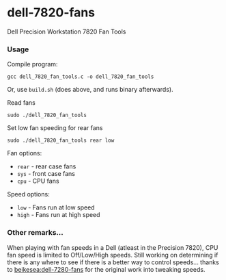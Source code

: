 # dell-7820-fans
Dell Precision Workstation 7820 Fan Tools

### Usage
Compile program:

```
gcc dell_7820_fan_tools.c -o dell_7820_fan_tools
```
Or, use `build.sh` (does above, and runs binary afterwards).


Read fans 
```
sudo ./dell_7820_fan_tools
```

Set low fan speeding for rear fans
```
sudo ./dell_7820_fan_tools rear low
```

Fan options:
- `rear` - rear case fans
- `sys` - front case fans
- `cpu` - CPU fans

Speed options:
- `low` - Fans run at low speed
- `high` - Fans run at high speed


### Other remarks...
When playing with fan speeds in a Dell (atleast in the Precision 7820), CPU fan
speed is limited to Off/Low/High speeds.  Still working on determining if there
is any where to see if there is a better way to control speeds...  thanks
to [beikesea:dell-7280-fans](https://github.com/beikesea/dell-7820-fans) for the
original work into tweaking speeds.
